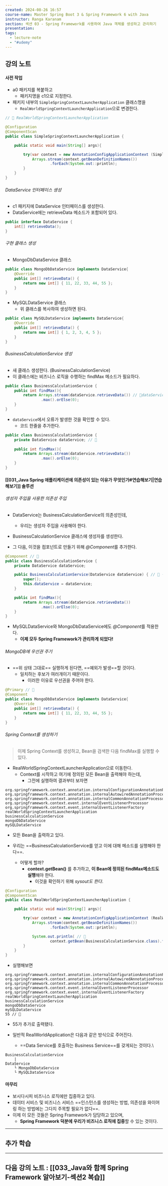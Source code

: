 ```yaml
---
created: 2024-08-26 16:57
course-name: Master Spring Boot 3 & Spring Framework 6 with Java
instructor: Ranga Karanam
section: 섹션 03 - Spring Framework를 사용하여 Java 객체를 생성하고 관리하기
presentation: 
tags:
  - lecture-note
  - "#udemy"
---
```

## 강의 노트
#### 사전 작업
- a0 패키지를 복붙하고
	- 패키지명을 c1으로 지정한다.
- 패키지 내부의 `SimpleSpringContextLauncherApplication` 클래스명을
	- `RealWorldSpringContextLauncherApplication`으로 변경한다.
```java
// 📌 RealWorldSpringContextLauncherApplication

@Configuration
@ComponentScan
public class SimpleSpringContextLauncherApplication {

    public static void main(String[] args){

        try(var context = new AnnotationConfigApplicationContext (SimpleSpringContextLauncherApplication.class)){
            Arrays.stream(context.getBeanDefinitionNames())
                    .forEach(System.out::println);
        }
    }
}
```

###### DataService 인터페이스 생성
- c1 패키지에 DataService 인터페이스를 생성한다.
- DataService에는 retrieveData 메소드가 포함되어 있다.
```java
public interface DataService {
    int[] retrieveData();
}
```

###### 구현 클래스 생성
- MongoDbDataService 클래스
```java
public class MongoDbDataService implements DataService{
    @Override
    public int[] retrieveData() {
        return new int[] { 11, 22, 33, 44, 55 };
    }
}
```

- MySQLDataService 클래스
	- 위 클래스를 복사하여 생성하면 된다.
```java
public class MySQLDataService implements DataService{
    @Override
    public int[] retrieveData() {
        return new int[] { 1, 2, 3, 4, 5 };
    }
}
```

###### BusinessCalculationService 생성
- 새 클래스 생성한다. (BusinessCalculationService)
- 이 클래스에는 비즈니스 로직을 수행하는 findMax 메소드가 필요하다.
```java
public class BusinessCalculationService {
    public int findMax(){
        return Arrays.stream(dataService.retrieveData()) // 📌dataService 빨간줄 발생
                .max().orElse(0);
    }
}
```

- `dataService`에서 오류가 발생한 것을 확인할 수 있다.
	- 코드 한줄을 추가한다.
```java
public class BusinessCalculationService { 
	private DataService dataService; // 📌
	
    public int findMax(){
        return Arrays.stream(dataService.retrieveData())
                .max().orElse(0);
    }
}
```

#### [[031_Java Spring 애플리케이션에 의존성이 있는 이유가 무엇인가#연습해보기|연습해보기]] 솔루션 
###### 생성자 주입을 사용한 의존성 주입
- DataService는 BusinessCalculationService의 의존성인데,
	- 우리는 생성자 주입을 사용해야 한다.

- BusinessCalculationService 클래스에 생성자를 생성한다.
- 그 다음, 이것을 컴포넌트로 만들기 위해 *@Component*를 추가한다.
```java
@Component // 📌
public class BusinessCalculationService {
    private DataService dataService;

    public BusinessCalculationService(DataService dataService) { // 📌 생성자
        super();
        this.dataService = dataService;
    }

    public int findMax(){
        return Arrays.stream(dataService.retrieveData())
                .max().orElse(0);
    }
}
```

- MySQLDataService와 MongoDbDataService에도 *@Component*를 적용한다.
	- **이제 모두 Spring Framework가 관리하게 되었다!**


###### MongoDB에 우선권 주기
- ==위 상태 그대로== 실행하게 된다면, ==예외가 발생==할 것이다.
	- 일치하는 후보가 여러개이기 때문이다.
		- 이러한 이유로 우선권을 주어야 한다.
```java
@Primary // 📌
@Component
public class MongoDbDataService implements DataService{
    @Override
    public int[] retrieveData() {
        return new int[] { 11, 22, 33, 44, 55 };
    }
}
```

###### Spring Context를 생성하기
> 이제 Spring Context를 생성하고, Bean을 검색한 다음 findMax를 실행할 수 있다.

- RealWorldSpringContextLauncherApplication으로 이동한다.
	- Context를 시작하고 여기에 정의된 모든 Bean을 출력해야 하는데,
		- 그전에 실행하여 결과부터 보자면
```
org.springframework.context.annotation.internalConfigurationAnnotationProcessor
org.springframework.context.annotation.internalAutowiredAnnotationProcessor
org.springframework.context.annotation.internalCommonAnnotationProcessor
org.springframework.context.event.internalEventListenerProcessor
org.springframework.context.event.internalEventListenerFactory
realWorldSpringContextLauncherApplication
businessCalculationService
mongoDbDataService
mySQLDataService
```
- 모든 Bean을 출력하고 있다. 

- 우리는 ==BusinessCalculationService를 얻고 이에 대해 메소드를 실행해야 한다==.
	- 어떻게 할까?
		- **context.getBean()** 를 추가하고, **이 Bean에 정의된 findMax메소드도 실행**해야 한다.
			- 이것을 확인하기 위해 *sysout도 한다*.
```java
@Configuration
@ComponentScan
public class RealWorldSpringContextLauncherApplication {

    public static void main(String[] args){

        try(var context = new AnnotationConfigApplicationContext (RealWorldSpringContextLauncherApplication.class)){
            Arrays.stream(context.getBeanDefinitionNames())
                    .forEach(System.out::println);

            System.out.println( // 📌
                    context.getBean(BusinessCalculationService.class).findMax()); // 📌
        }
    }
}
```

- 실행해보면
```
org.springframework.context.annotation.internalConfigurationAnnotationProcessor
org.springframework.context.annotation.internalAutowiredAnnotationProcessor
org.springframework.context.annotation.internalCommonAnnotationProcessor
org.springframework.context.event.internalEventListenerProcessor
org.springframework.context.event.internalEventListenerFactory
realWorldSpringContextLauncherApplication
businessCalculationService
mongoDbDataService
mySQLDataService
55 // 📌
```
- 55가 추가로 출력됐다.

- 일반적 RealWorldApplication은 다음과 같은 방식으로 주어진다.
	- ==Data Service를 호출하는 Business Service==를 갖게되는 것이다.\
```
BusinessCalculationService
	|
DataService
	└ MongoDbDataService
	└ MySQLDataService
```

#### 마무리
- 보시다시피 비즈니스 로직에만 집중하고 있다.
- 데이터 서비스 및 비즈니스 서비스 ==인스턴스를 생성하는 방법, 의존성을 와이어링 하는 방법에는 그다지 주목할 필요가 없다==.
- 이제 이 모든 것들은 Spring Framework가 담당하고 있으며, 
	- **Spring Framework 덕분에 우리가 비즈니스 로직에 집중**할 수 있는 것이다.

---
## 추가 학습


---
## 다음 강의 노트 : [[033_Java와 함께 Spring Framework 알아보기-섹션2 복습]]
